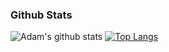 ### Github Stats
![Adam's github stats](https://github-readme-stats.vercel.app/api?username=ahonore42&show_icons=true&theme=onedark)
[![Top Langs](https://github-readme-stats.vercel.app/api/top-langs/?username=ahonore42&layout=compact&theme=onedark)](https://github.com/ahonore42/)


<!--
**ahonore42/ahonore42** is a ✨ _special_ ✨ repository because its `README.md` (this file) appears on your GitHub profile.

Here are some ideas to get you started:

- 🔭 I’m currently working on ...
- 🌱 I’m currently learning ...
- 👯 I’m looking to collaborate on ...
- 🤔 I’m looking for help with ...
- 💬 Ask me about ...
- 📫 How to reach me: ...
- 😄 Pronouns: ...
- ⚡ Fun fact: ...
-->

